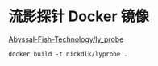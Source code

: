 # 流影探针 Docker 镜像

[Abyssal-Fish-Technology/ly_probe](https://github.com/Abyssal-Fish-Technology/ly_probe)

```shell
docker build -t nickdlk/lyprobe .
```